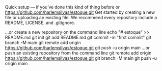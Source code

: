 Quick setup — if you’ve done this kind of thing before
or
https://github.com/harlemsilvas/estoque.git
Get started by creating a new file or uploading an existing file. We recommend every repository include a README, LICENSE, and .gitignore.

…or create a new repository on the command line
echo "# estoque" >> README.md
git init
git add README.md
git commit -m "first commit"
git branch -M main
git remote add origin https://github.com/harlemsilvas/estoque.git
git push -u origin main
…or push an existing repository from the command line
git remote add origin https://github.com/harlemsilvas/estoque.git
git branch -M main
git push -u origin main
